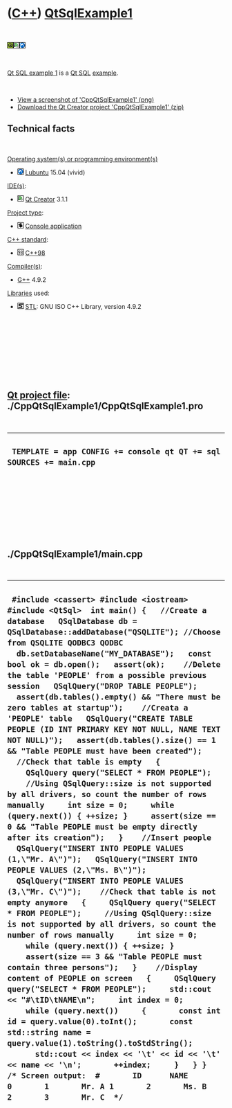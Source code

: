 
 

 

 

 

 

([C++](Cpp.md)) [QtSqlExample1](CppQtSqlExample1.md)
======================================================

 

![Qt](PicQt.png)![Qt
Creator](PicQtCreator.png)![Lubuntu](PicLubuntu.png)

 

[Qt SQL example 1](CppQtSqlExample1.md) is a [Qt SQL](CppQtSql.md)
[example](CppExample.md).

 

-   [View a screenshot of
    'CppQtSqlExample1' (png)](CppQtSqlExample1.png)
-   [Download the Qt Creator project
    'CppQtSqlExample1' (zip)](CppQtSqlExample1.zip)

Technical facts
---------------

 

[Operating system(s) or programming environment(s)](CppOs.md)

-   ![Lubuntu](PicLubuntu.png) [Lubuntu](CppLubuntu.md) 15.04 (vivid)

[IDE(s)](CppIde.md):

-   ![Qt Creator](PicQtCreator.png) [Qt Creator](CppQtCreator.md) 3.1.1

[Project type](CppQtProjectType.md):

-   ![console](PicConsole.png) [Console
    application](CppConsoleApplication.md)

[C++ standard](CppStandard.md):

-   ![C++98](PicCpp98.png) [C++98](Cpp98.md)

[Compiler(s)](CppCompiler.md):

-   [G++](CppGpp.md) 4.9.2

[Libraries](CppLibrary.md) used:

-   ![STL](PicStl.png) [STL](CppStl.md): GNU ISO C++ Library, version
    4.9.2

 

 

 

 

 

[Qt project file](CppQtProjectFile.md): ./CppQtSqlExample1/CppQtSqlExample1.pro
--------------------------------------------------------------------------------

 

  ----------------------------------------------------------------------
  ` TEMPLATE = app CONFIG += console qt QT += sql SOURCES += main.cpp`
  ----------------------------------------------------------------------

 

 

 

 

 

./CppQtSqlExample1/main.cpp
---------------------------

 

  ----------------------------------------------------------------------------------------------------------------------------------------------------------------------------------------------------------------------------------------------------------------------------------------------------------------------------------------------------------------------------------------------------------------------------------------------------------------------------------------------------------------------------------------------------------------------------------------------------------------------------------------------------------------------------------------------------------------------------------------------------------------------------------------------------------------------------------------------------------------------------------------------------------------------------------------------------------------------------------------------------------------------------------------------------------------------------------------------------------------------------------------------------------------------------------------------------------------------------------------------------------------------------------------------------------------------------------------------------------------------------------------------------------------------------------------------------------------------------------------------------------------------------------------------------------------------------------------------------------------------------------------------------------------------------------------------------------------------------------------------------------------------------------------------------------------------------------------------------------------------------------------------------------------------------------------------------------------------------------------------------------------------------
  ` #include <cassert> #include <iostream> #include <QtSql>  int main() {   //Create a database   QSqlDatabase db = QSqlDatabase::addDatabase("QSQLITE"); //Choose from QSQLITE QODBC3 QODBC   db.setDatabaseName("MY_DATABASE");   const bool ok = db.open();   assert(ok);    //Delete the table 'PEOPLE' from a possible previous session   QSqlQuery("DROP TABLE PEOPLE");   assert(db.tables().empty() && "There must be zero tables at startup");    //Creata a 'PEOPLE' table   QSqlQuery("CREATE TABLE PEOPLE (ID INT PRIMARY KEY NOT NULL, NAME TEXT NOT NULL)");   assert(db.tables().size() == 1 && "Table PEOPLE must have been created");    //Check that table is empty   {     QSqlQuery query("SELECT * FROM PEOPLE");     //Using QSqlQuery::size is not supported by all drivers, so count the number of rows manually     int size = 0;     while (query.next()) { ++size; }     assert(size == 0 && "Table PEOPLE must be empty directly after its creation");   }    //Insert people   QSqlQuery("INSERT INTO PEOPLE VALUES (1,\"Mr. A\")");   QSqlQuery("INSERT INTO PEOPLE VALUES (2,\"Ms. B\")");   QSqlQuery("INSERT INTO PEOPLE VALUES (3,\"Mr. C\")");    //Check that table is not empty anymore   {     QSqlQuery query("SELECT * FROM PEOPLE");     //Using QSqlQuery::size is not supported by all drivers, so count the number of rows manually     int size = 0;     while (query.next()) { ++size; }     assert(size == 3 && "Table PEOPLE must contain three persons");   }    //Display content of PEOPLE on screen   {     QSqlQuery query("SELECT * FROM PEOPLE");     std::cout << "#\tID\tNAME\n";     int index = 0;     while (query.next())     {       const int id = query.value(0).toInt();       const std::string name = query.value(1).toString().toStdString();       std::cout << index << '\t' << id << '\t' << name << '\n';       ++index;     }   } }  /* Screen output:  #       ID      NAME 0       1       Mr. A 1       2       Ms. B 2       3       Mr. C  */`
  ----------------------------------------------------------------------------------------------------------------------------------------------------------------------------------------------------------------------------------------------------------------------------------------------------------------------------------------------------------------------------------------------------------------------------------------------------------------------------------------------------------------------------------------------------------------------------------------------------------------------------------------------------------------------------------------------------------------------------------------------------------------------------------------------------------------------------------------------------------------------------------------------------------------------------------------------------------------------------------------------------------------------------------------------------------------------------------------------------------------------------------------------------------------------------------------------------------------------------------------------------------------------------------------------------------------------------------------------------------------------------------------------------------------------------------------------------------------------------------------------------------------------------------------------------------------------------------------------------------------------------------------------------------------------------------------------------------------------------------------------------------------------------------------------------------------------------------------------------------------------------------------------------------------------------------------------------------------------------------------------------------------------------

 

 

 

 

 

 

